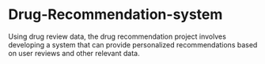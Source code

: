 # Drug-Recommendation-system
Using drug review data, the drug recommendation project involves developing a system that can provide personalized recommendations based on user reviews and other relevant data. 
